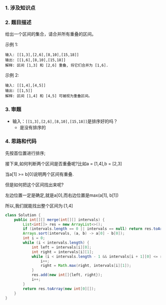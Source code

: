 
### 1. 涉及知识点

### 2. 题目描述 
给出一个区间的集合，请合并所有重叠的区间。

示例 1:

```
输入: [[1,3],[2,6],[8,10],[15,18]]
输出: [[1,6],[8,10],[15,18]]
解释: 区间 [1,3] 和 [2,6] 重叠, 将它们合并为 [1,6].
```

示例 2:

```
输入: [[1,4],[4,5]]
输出: [[1,5]]
解释: 区间 [1,4] 和 [4,5] 可被视为重叠区间。
```
### 3. 审题
- 输入：`[[1,3],[2,6],[8,10],[15,18]]`是排序好的吗？
    * 是没有排序的


### 4. 思路和代码
先按首位置进行排序;

接下来,如何判断两个区间是否重叠呢?比如a = [1,4],b = [2,3]

当a[1] >= b[0]说明两个区间有重叠.

但是如何把这个区间找出来呢?

左边位置一定是确定,就是a[0],而右边位置是max(a[1], b[1])

所以,我们就能找出整个区间为:[1,4]

```java
class Solution {
    public int[][] merge(int[][] intervals) {
        List<int[]> res = new ArrayList<>();
        if (intervals.length == 0 || intervals == null) return res.toArray(new int[0][]);
        Arrays.sort(intervals, (a, b) -> a[0] - b[0]);
        int i = 0;
        while (i < intervals.length) {
            int left = intervals[i][0];
            int right = intervals[i][1];
            while (i < intervals.length - 1 && intervals[i + 1][0] <= right) {
                i++;
                right = Math.max(right, intervals[i][1]);
            }
            res.add(new int[]{left, right});
            i++;
        }
        return res.toArray(new int[0][]);
    }
}
```



